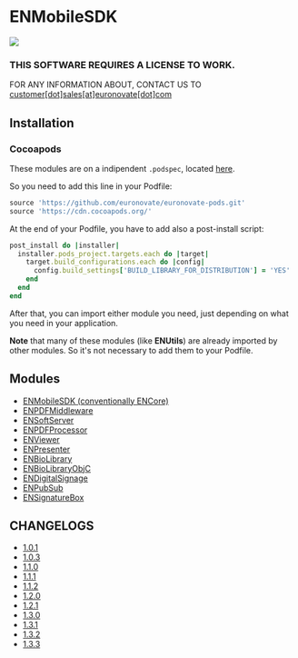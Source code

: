 # ENMobileSDK

![](https://badgen.net/badge/License/Apache%202.0/blue)

### THIS SOFTWARE REQUIRES A LICENSE TO WORK.

FOR ANY INFORMATION ABOUT, CONTACT US TO [customer[dot]sales[at]euronovate[dot]com](mailto:customer.sales@euronovate.com)

## Installation

### Cocoapods

These modules are on a indipendent `.podspec`, located [here](https://github.com/euronovate/euronovate-pods).

So you need to add this line in your Podfile:

```ruby
source 'https://github.com/euronovate/euronovate-pods.git'
source 'https://cdn.cocoapods.org/'
```

At the end of your Podfile, you have to add also a post-install script:

```ruby
post_install do |installer|
  installer.pods_project.targets.each do |target|
    target.build_configurations.each do |config|
      config.build_settings['BUILD_LIBRARY_FOR_DISTRIBUTION'] = 'YES'
    end
  end
end
```

After that, you can import either module you need, just depending on what you need in your application.

**Note** that many of these modules (like **ENUtils**) are already imported by other modules. So it's not necessary to add them to your Podfile.

## Modules

- [ENMobileSDK (conventionally ENCore)](ENMobileSDK/README.md)
- [ENPDFMiddleware](ENPDFMiddleware/README.md)
- [ENSoftServer](ENSoftServer/README.md)
- [ENPDFProcessor](ENPDFProcessor/README.md)
- [ENViewer](ENViewer/README.md)
- [ENPresenter](ENPresenter/README.md)
- [ENBioLibrary](ENBioLibrary/README.md)
- [ENBioLibraryObjC](ENBioLibraryObjC/README.md)
- [ENDigitalSignage](ENDigitalSignage/README.md)
- [ENPubSub](ENPubSub/README.md)
- [ENSignatureBox](ENSignatureBox/README.md)

## CHANGELOGS

- [1.0.1](Changelogs/1.0.1.md)
- [1.0.3](Changelogs/1.0.3.md)
- [1.1.0](Changelogs/1.1.0.md)
- [1.1.1](Changelogs/1.1.1.md)
- [1.1.2](Changelogs/1.1.2.md)
- [1.2.0](Changelogs/1.2.0.md)
- [1.2.1](Changelogs/1.2.1.md)
- [1.3.0](Changelogs/1.3.0.md)
- [1.3.1](Changelogs/1.3.1.md)
- [1.3.2](Changelogs/1.3.2.md)
- [1.3.3](Changelogs/1.3.3.md)